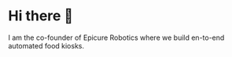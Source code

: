 # Hi there 👋

I am the co-founder of Epicure Robotics where we build en-to-end automated food kiosks.

